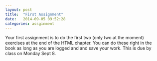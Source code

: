 ```yaml
---
layout: post
title:  "First Assignment"
date:   2014-09-05 09:52:28
categories: assginment
---
```


Your first assignment is to do the first two (only two at the moment) exercises at the end of the HTML chapter.  You can do these right in the book as long as you are logged and and save your work.  This is due by class on Monday Sept 8.
